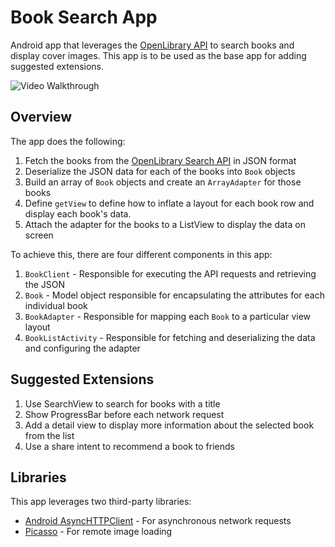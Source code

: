 # Book Search App

Android app that leverages the [OpenLibrary API](https://openlibrary.org/developers/api) to search books and display cover images. This app is to be used as the base app for adding suggested extensions.

<img src='http://i.imgur.com/6hR0TRs.gifv' title='Video Walkthrough' width='' alt='Video Walkthrough' />

## Overview

The app does the following:

1. Fetch the books from the [OpenLibrary Search API](https://openlibrary.org/dev/docs/api/search) in JSON format
2. Deserialize the JSON data for each of the books into `Book` objects
3. Build an array of `Book` objects and create an `ArrayAdapter` for those books
4. Define `getView` to define how to inflate a layout for each book row and display each book's data.
5. Attach the adapter for the books to a ListView to display the data on screen

To achieve this, there are four different components in this app:

1. `BookClient` - Responsible for executing the API requests and retrieving the JSON
2. `Book` - Model object responsible for encapsulating the attributes for each individual book
3. `BookAdapter` - Responsible for mapping each `Book` to a particular view layout
4. `BookListActivity` - Responsible for fetching and deserializing the data and configuring the adapter

## Suggested Extensions

1. Use SearchView to search for books with a title
2. Show ProgressBar before each network request
3. Add a detail view to display more information about the selected book from the list
4. Use a share intent to recommend a book to friends

## Libraries

This app leverages two third-party libraries:

 * [Android AsyncHTTPClient](http://loopj.com/android-async-http/) - For asynchronous network requests
 * [Picasso](http://square.github.io/picasso/) - For remote image loading

